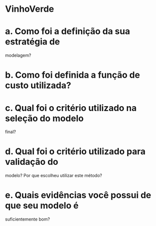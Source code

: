 # VinhoVerde

# a. Como foi a definição da sua estratégia de
modelagem?
# b. Como foi definida a função de custo utilizada?
# c. Qual foi o critério utilizado na seleção do modelo
final?
# d. Qual foi o critério utilizado para validação do
modelo? Por que escolheu utilizar
este método?
# e. Quais evidências você possui de que seu modelo é
suficientemente bom?
